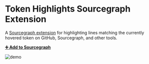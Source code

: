 # Token Highlights Sourcegraph Extension

A [Sourcegraph extension](https://github.com/sourcegraph/sourcegraph-extension-api) for highlighting lines matching the currently hovered token on GitHub, Sourcegraph, and other tools.

[**➕ Add to Sourcegraph**](https://sourcegraph.com/extensions/chris/token-highlights)

![demo](https://user-images.githubusercontent.com/1387653/45539771-86065a80-b7bf-11e8-8d44-d9878cbae054.gif)
